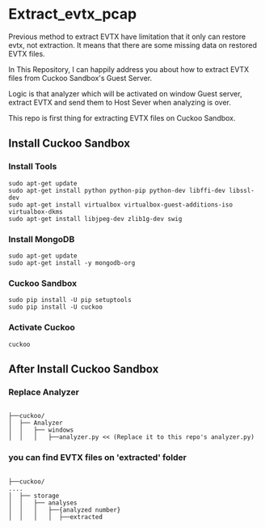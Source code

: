 # Extract_evtx_pcap

Previous method to extract EVTX have limitation that it only can restore evtx, not extraction. 
It means that there are some missing data on restored EVTX files.

In This Repository, I can happily address you about how to extract EVTX files from Cuckoo Sandbox's Guest Server.

Logic is that analyzer which will be activated on window Guest server, extract EVTX and send them to Host Sever when analyzing is over. 

This repo is first thing for extracting EVTX files on Cuckoo Sandbox. 


## Install Cuckoo Sandbox 


### Install Tools
```shell
sudo apt-get update
sudo apt-get install python python-pip python-dev libffi-dev libssl-dev
sudo apt-get install virtualbox virtualbox-guest-additions-iso virtualbox-dkms
sudo apt-get install libjpeg-dev zlib1g-dev swig
```

### Install MongoDB

```shell
sudo apt-get update
sudo apt-get install -y mongodb-org
```

### Cuckoo Sandbox

```shell
sudo pip install -U pip setuptools
sudo pip install -U cuckoo
```


### Activate Cuckoo

```shell
cuckoo
```

## After Install Cuckoo Sandbox


### Replace Analyzer

```

├──cuckoo/
│  ├── Analyzer
│  │   ├── windows
│  │   │   ├──analyzer.py << (Replace it to this repo's analyzer.py)
```


### you can find EVTX files on 'extracted' folder

```

├──cuckoo/
....
│  ├── storage
│  │   ├── analyses
│  │   │   ├──{analyzed number}
│  │   │   │  ├──extracted
```
